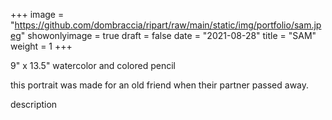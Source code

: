 +++
image = "https://github.com/dombraccia/ripart/raw/main/static/img/portfolio/sam.jpeg"
showonlyimage = true 
draft = false
date = "2021-08-28"
title = "SAM"
weight = 1
+++

9" x 13.5" watercolor and colored pencil

this portrait was made for an old friend when their partner passed away.

<!--more-->

description
